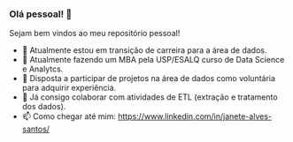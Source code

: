 ### Olá pessoal! 👋

Sejam bem vindos ao meu repositório pessoal!


- 🔭 Atualmente estou em transição de carreira para a área de dados.
- 🌱 Atualmente fazendo um MBA pela USP/ESALQ curso de Data Science e Analytcs.
- 👯 Disposta a participar de projetos na área de dados como voluntária para adquirir experiência.
- 🤔 Já consigo colaborar com atividades de ETL (extração e tratamento dos dados).
- 📫 Como chegar até mim: https://www.linkedin.com/in/janete-alves-santos/

